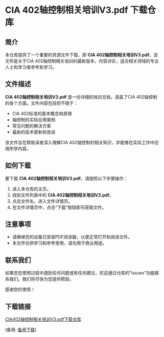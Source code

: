 # CIA 402轴控制相关培训V3.pdf 下载仓库

## 简介

本仓库提供了一个重要的资源文件下载，即 **CIA 402轴控制相关培训V3.pdf**。该文件是关于CIA 402轴控制相关培训的最新版本，内容详实，适合相关领域的专业人士和学习者参考和学习。

## 文件描述

**CIA 402轴控制相关培训V3.pdf** 是一份详细的培训文档，涵盖了CIA 402轴控制的各个方面。文件内容包括但不限于：

- CIA 402标准的基本概念和原理
- 轴控制的实际应用案例
- 常见问题的解决方案
- 最新的技术更新和改进

该文件旨在帮助读者深入理解CIA 402轴控制的相关知识，并能够在实际工作中应用所学内容。

## 如何下载

要下载 **CIA 402轴控制相关培训V3.pdf**，请按照以下步骤操作：

1. 进入本仓库的主页。
2. 找到文件列表中的 **CIA 402轴控制相关培训V3.pdf**。
3. 点击文件名，进入文件详情页。
4. 在文件详情页中，点击“下载”按钮即可获取文件。

## 注意事项

- 请确保您的设备已安装PDF阅读器，以便正常打开和阅读文件。
- 本文件仅供学习和参考使用，请勿用于商业用途。

## 联系我们

如果您在使用过程中遇到任何问题或有任何建议，欢迎通过仓库的“Issues”功能联系我们。我们将尽快为您提供帮助。

感谢您的使用！

## 下载链接
[CIA402轴控制相关培训V3.pdf下载仓库](https://pan.quark.cn/s/12f763386a4c) 

(备用: [备用下载](https://pan.baidu.com/s/1zQvImz9sQQgLrUTIITs5TA?pwd=1234))

